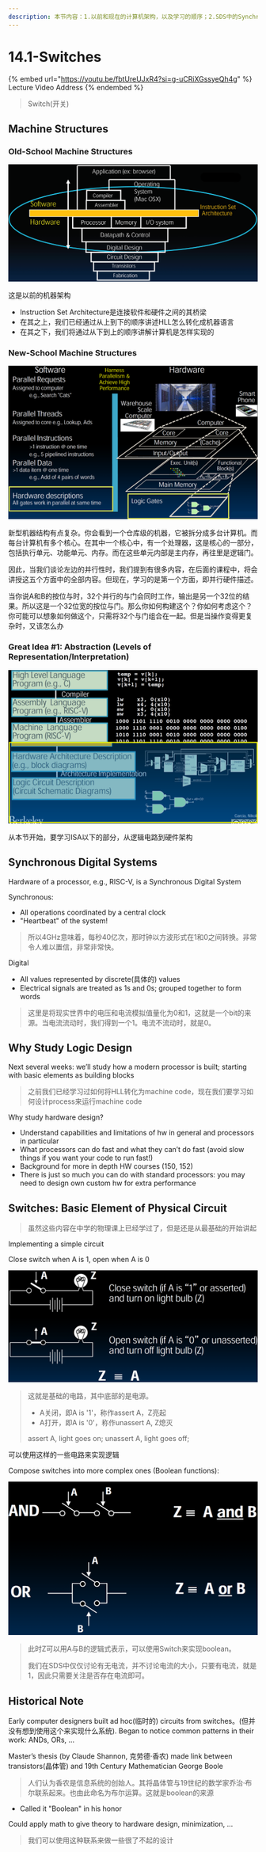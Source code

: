 ```yaml
---
description: 本节内容：1.以前和现在的计算机架构，以及学习的顺序；2.SDS中的Synchronous和Digital的意思；3.为什么要学习Logic Design；4. 使用Switch实现基础的逻辑And和Or；5. 逻辑电路的历史
---
```


# 14.1-Switches

{% embed url="https://youtu.be/fbtUreUJxR4?si=g-uCRiXGssyeQh4g" %}
Lecture Video Address
{% endembed %}

> Switch(开关)

## Machine Structures

### Old-School Machine Structures

![image-20240611213837515](.image/image-20240611213837515.png)

这是以前的机器架构

- Instruction Set Architecture是连接软件和硬件之间的其桥梁
- 在其之上，我们已经通过从上到下的顺序讲述HLL怎么转化成机器语言
- 在其之下，我们将通过从下到上的顺序讲解计算机是怎样实现的

### New-School Machine Structures

![image-20240611213947394](.image/image-20240611213947394.png)

新型机器结构有点复杂。你会看到一个仓库级的机器，它被拆分成多台计算机。而每台计算机有多个核心。在其中一个核心中，有一个处理器，这是核心的一部分，包括执行单元、功能单元、内存。而在这些单元内部是主内存，再往里是逻辑门。

因此，当我们谈论左边的并行性时，我们提到有很多内容，在后面的课程中，将会讲授这五个方面中的全部内容。但现在，学习的是第一个方面，即并行硬件描述。

当你说A和B的按位与时，32个并行的与门会同时工作，输出是另一个32位的结果。所以这是一个32位宽的按位与门。那么你如何构建这个？你如何考虑这个？你可能可以想象如何做这个，只需将32个与门组合在一起。但是当操作变得更复杂时，又该怎么办

### Great Idea #1: Abstraction (Levels of Representation/Interpretation)

![image-20240611214020019](.image/image-20240611214020019.png)

从本节开始，要学习ISA以下的部分，从逻辑电路到硬件架构

## Synchronous Digital Systems

Hardware of a processor, e.g., RISC-V, is a Synchronous Digital System

Synchronous:

- All operations coordinated by a central clock
- "Heartbeat" of the system!

> 所以4GHz意味着，每秒40亿次，那时钟以方波形式在1和0之间转换。非常令人难以置信，非常非常快。

Digital

- All values represented by discrete(具体的) values
- Electrical signals are treated as 1s and 0s; grouped together to form words

> 这里是将现实世界中的电压和电流模拟值量化为0和1，这就是一个bit的来源。当电流流动时，我们得到一个1。电流不流动时，就是0。

## Why Study Logic Design

Next several weeks: we’ll study how a modern processor is built; starting with basic elements as building blocks

> 之前我们已经学习过如何将HLL转化为machine code，现在我们要学习如何设计process来运行machine code

Why study hardware design?

- Understand capabilities and limitations of hw in general and processors in particular
- What processors can do fast and what they can’t do fast (avoid slow things if you want your code to run fast!)
- Background for more in depth HW courses (150, 152)
- There is just so much you can do with standard processors: you may need to design own custom hw for extra performance

## Switches: Basic Element of Physical Circuit

> 虽然这些内容在中学的物理课上已经学过了，但是还是从最基础的开始讲起

Implementing a simple circuit

Close switch when A is 1, open when A is 0

![image-20240611214323694](.image/image-20240611214323694.png)

> 这就是基础的电路，其中底部的是电源。
>
> - A关闭，即A is '1'，称作assert A，Z亮起
> - A打开，即A is '0'，称作unassert A, Z熄灭
>
> assert A, light goes on; unassert A, light goes off;

可以使用这样的一些电路来实现逻辑

Compose switches into more complex ones (Boolean functions):

![image-20240611214342524](.image/image-20240611214342524.png)

> 此时Z可以用A与B的逻辑式表示，可以使用Switch来实现boolean。
>
> 我们在SDS中仅仅讨论有无电流，并不讨论电流的大小，只要有电流，就是1，因此只需要关注是否存在电流即可。

## Historical Note

Early computer designers built ad hoc(临时的) circuits from switches。(但并没有想到使用这个来实现什么系统). Began to notice common patterns in their work: ANDs, ORs, …

Master’s thesis (by Claude Shannon, 克劳德·香农) made link between transistors(晶体管) and 19th Century Mathematician George Boole

> 人们认为香农是信息系统的创始人。其将晶体管与19世纪的数学家乔治·布尔联系起来。也由此命名为布尔运算。这就是boolean的来源

- Called it "Boolean" in his honor

Could apply math to give theory to hardware design, minimization, …

> 我们可以使用这种联系来做一些很了不起的设计
